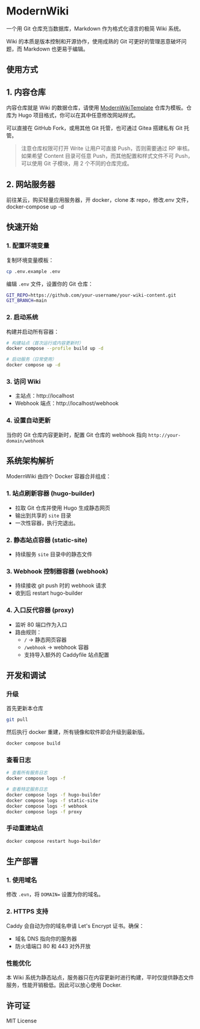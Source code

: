 # ModernWiki

一个用 Git 仓库充当数据库，Markdown 作为格式化语言的极简 Wiki 系统。

Wiki 的本质是版本控制和开源协作，使用成熟的 Git 可更好的管理恶意破坏问题，而 Markdown 也更易于编辑。

## 使用方式

## 1. 内容仓库

内容仓库就是 Wiki 的数据仓库，请使用 [ModernWikiTemplate](https://github.com/Heerozh/ModernWikiTemplate.git) 仓库为模板。仓库为 Hugo 项目格式，你可以在其中任意修改网站样式。

可以直接在 GitHub Fork，或用其他 Git 托管，也可通过 Gitea 搭建私有 Git 托管。

> 注意仓库权限可打开 Write 让用户可直接 Push，否则需要通过 RP 审核。如果希望 Content 目录可任意 Push，而其他配置和样式文件不可 Push，可以使用 Git 子模块，用 2 个不同的仓库完成。

## 2. 网站服务器

前往某云，购买轻量应用服务器，开 docker，clone 本 repo，修改.env 文件，docker-compose up -d


## 快速开始

### 1. 配置环境变量

复制环境变量模板：

```bash
cp .env.example .env
```

编辑 `.env` 文件，设置你的 Git 仓库：

```bash
GIT_REPO=https://github.com/your-username/your-wiki-content.git
GIT_BRANCH=main
```

### 2. 启动系统

构建并启动所有容器：

```bash
# 构建站点（首次运行或内容更新时）
docker compose --profile build up -d

# 启动服务（日常使用）
docker compose up -d
```

### 3. 访问 Wiki

- 主站点：http://localhost
- Webhook 端点：http://localhost/webhook

### 4. 设置自动更新

当你的 Git 仓库内容更新时，配置 Git 仓库的 webhook 指向 `http://your-domain/webhook`

## 系统架构解析

ModernWiki 由四个 Docker 容器合并组成：

### 1. 站点刷新容器 (hugo-builder)

- 拉取 Git 仓库并使用 Hugo 生成静态网页
- 输出到共享的 `site` 目录
- 一次性容器，执行完退出。

### 2. 静态站点容器 (static-site)

- 持续服务 `site` 目录中的静态文件

### 3. Webhook 控制器容器 (webhook)

- 持续接收 git push 时的 webhook 请求
- 收到后 restart hugo-builder

### 4. 入口反代容器 (proxy)

- 监听 80 端口作为入口
- 路由规则：
  - `/` → 静态网页容器
  - `/webhook` → webhook 容器
  - 支持导入额外的 Caddyfile 站点配置

## 开发和调试

### 升级

首先更新本仓库
```bash
git pull
```
然后执行 docker 重建，所有镜像和软件即会升级到最新版。

```bash
docker compose build
```

### 查看日志

```bash
# 查看所有服务日志
docker compose logs -f

# 查看特定服务日志
docker compose logs -f hugo-builder
docker compose logs -f static-site
docker compose logs -f webhook
docker compose logs -f proxy
```

### 手动重建站点

```bash
docker compose restart hugo-builder

```

## 生产部署

### 1. 使用域名

修改 `.evn`，将 `DOMAIN=` 设置为你的域名。


### 2. HTTPS 支持

Caddy 会自动为你的域名申请 Let's Encrypt 证书。确保：

- 域名 DNS 指向你的服务器
- 防火墙端口 80 和 443 对外开放


### 性能优化

本 Wiki 系统为静态站点，服务器只在内容更新时进行构建，平时仅提供静态文件服务，性能开销极低。因此可以放心使用 Docker.

## 许可证

MIT License
